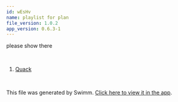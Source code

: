 ```yaml
---
id: wEsHv
name: playlist for plan
file_version: 1.0.2
app_version: 0.6.3-1
---
```


<!-- Intro - Do not remove this comment -->
please show there

<br/>

<!-- Steps - Do not remove this comment -->
1. [Quack](https://swimm-web-app.web.app/repos/Z2l0aHViJTNBJTNBYWRkaWUtdGVzdGluZyUzQSUzQUFkZGllQ29oZW4=/docs/H85md)


<br/>

This file was generated by Swimm. [Click here to view it in the app](https://swimm-web-app.web.app/repos/Z2l0aHViJTNBJTNBc3Rva2Utd2VhdGhlciUzQSUzQUFkZGllQ29oZW4=/docs/wEsHv).
